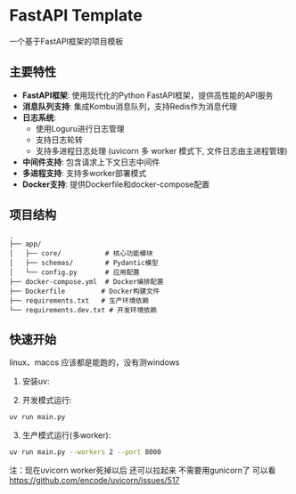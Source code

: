 # FastAPI Template

一个基于FastAPI框架的项目模板

## 主要特性

- **FastAPI框架**: 使用现代化的Python FastAPI框架，提供高性能的API服务
- **消息队列支持**: 集成Kombu消息队列，支持Redis作为消息代理
- **日志系统**: 
  - 使用Loguru进行日志管理
  - 支持日志轮转
  - 支持多进程日志处理 (uvicorn 多 worker 模式下, 文件日志由主进程管理)
- **中间件支持**: 包含请求上下文日志中间件
- **多进程支持**: 支持多worker部署模式
- **Docker支持**: 提供Dockerfile和docker-compose配置

## 项目结构

```
.
├── app/
│   ├── core/           # 核心功能模块
│   ├── schemas/        # Pydantic模型
│   └── config.py       # 应用配置
├── docker-compose.yml  # Docker编排配置
├── Dockerfile         # Docker构建文件
├── requirements.txt   # 生产环境依赖
└── requirements.dev.txt # 开发环境依赖
```

## 快速开始

linux、macos 应该都是能跑的，没有测windows

1. 安装uv:

2. 开发模式运行:
```bash
uv run main.py
```

3. 生产模式运行(多worker):
```bash
uv run main.py --workers 2 --port 8000
```
注：现在uvicorn worker死掉以后 还可以拉起来 不需要用gunicorn了 可以看 https://github.com/encode/uvicorn/issues/517
